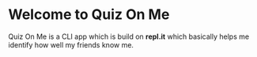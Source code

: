 # Welcome to Quiz On Me

<p>Quiz On Me is a CLI app which is build on <Strong>repl.it</Strong> which basically helps me identify how well my friends know me.</p> 



  